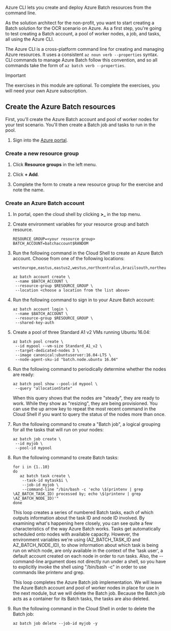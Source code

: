 Azure CLI lets you create and deploy Azure Batch resources from the command line.

As the solution architect for the non-profit, you want to start creating a Batch solution for the OCR scenario on Azure. As a first step, you're going to test creating a Batch account, a pool of worker nodes, a job, and tasks, all using the Azure CLI.

The Azure CLI is a cross-platform command line for creating and managing Azure resources. It uses a consistent ```az noun verb --properties``` syntax. CLI commands to manage Azure Batch follow this convention, and so all commands take the form of ```az batch verb --properties```.

>[!IMPORTANT]
>The exercises in this module are optional. To complete the exercises, you will need your own Azure subscription.

## Create the Azure Batch resources

First, you'll create the Azure Batch account and pool of worker nodes for your test scenario. You'll then create a Batch job and tasks to run in the pool.

1. Sign into the [Azure portal](https://portal.azure.com/).

### Create a new resource group

1. Click **Resource groups** in the left menu.

1. Click **+ Add**.

1. Complete the form to create a new resource group for the exercise and note the name.

### Create an Azure Batch account

1. In portal, open the cloud shell by clicking **>_** in the top menu.

1. Create environment variables for your resource group and batch resource.
    ```azurecli
    RESOURCE_GROUP=<your resource group>
    BATCH_ACCOUNT=batchaccount$RANDOM
    ```

1. Run the following command in the Cloud Shell to create an Azure Batch account. Choose from one of the following locations:
    ```
    westeurope,eastus,eastus2,westus,northcentralus,brazilsouth,northeurope,centralus,eastasia,japaneast,australiasoutheast,japanwest,koreasouth,koreacentral,southeastasia,southcentralus,australiaeast,southindia,centralindia,westindia,canadacentral,canadaeast,uksouth,ukwest,westcentralus,westus2,francecentral,southafricanorth
    ```

    ```azurecli
    az batch account create \
     --name $BATCH_ACCOUNT \
     --resource-group $RESOURCE_GROUP \
     --location <choose a location from the list above>
    ```

1. Run the following command to sign in to your Azure Batch account:

    ```azurecli
    az batch account login \
     --name $BATCH_ACCOUNT \
     --resource-group $RESOURCE_GROUP \
     --shared-key-auth
    ```

1. Create a pool of three Standard A1 v2 VMs running Ubuntu 16.04:

    ```azurecli
    az batch pool create \
     --id mypool --vm-size Standard_A1_v2 \
     --target-dedicated-nodes 3 \
     --image canonical:ubuntuserver:16.04-LTS \
     --node-agent-sku-id "batch.node.ubuntu 16.04"  
    ```

1. Run the following command to periodically determine whether the nodes are ready:

    ```azurecli
    az batch pool show --pool-id mypool \
     --query "allocationState"
    ```

    When this query shows that the nodes are "steady", they are ready to work. While they show as "resizing", they are being provisioned. You can use the up arrow key to repeat the most recent command in the Cloud Shell if you want to query the status of the nodes more than once.
    
1. Run the following command to create a "Batch job", a logical grouping for all the tasks that will run on your nodes:

    ```azurecli
    az batch job create \
     --id myjob \
     --pool-id mypool
    ```

1. Run the following command to create Batch tasks:

    ```azurecli
    for i in {1..10}
    do
       az batch task create \
        --task-id mytask$i \
        --job-id myjob \
        --command-line "/bin/bash -c 'echo \$(printenv | grep \AZ_BATCH_TASK_ID) processed by; echo \$(printenv | grep \AZ_BATCH_NODE_ID)'"
    done
    ```

    This loop creates a series of numbered Batch tasks, each of which outputs information about the task ID and node ID involved. By examining what's happening here closely, you can see quite a few characteristics of the way Azure Batch works. Tasks get automatically scheduled onto nodes with available capacity. However, the environment variables we're using (AZ_BATCH_TASK_ID and AZ_BATCH_NODE_ID), to show information about which task is being run on which node, are only available in the context of the 'task user', a default account created on each node in order to run tasks. Also, the --command-line argument does not directly run under a shell, so you have to explicitly invoke the shell using "/bin/bash -c" in order to use commands like printenv and grep.

    This loop completes the Azure Batch job implementation. We will leave the Azure Batch account and pool of worker nodes in place for use in the next module, but we will delete the Batch job. Because the Batch job acts as a container for its Batch tasks, the tasks are also deleted.

1. Run the following command in the Cloud Shell in order to delete the Batch job:

    ```azurecli
    az batch job delete --job-id myjob -y
    ```